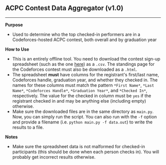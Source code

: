 ## ACPC Contest Data Aggregator (v1.0)
---
**Purpose**
* Used to determine who the top checked-in performers are in a Codeforces-hosted ACPC contest, both overall and by graduation year

**How to Use**
* This is an entirely offline tool. You need to download the contest sign-up spreadsheet (such as the one [here](https://docs.google.com/spreadsheets/d/1E2b4oHgNdRWvbVOO_NktqjgtFB4GkUklwyrLIMSJCXw/edit#gid=433302416)) as a `.csv`. The standings page for the Codeforces contest must also be downloaded as a `.html`.
* The spreadsheet **must** have columns for the registrant's first/last name, Codeforces handle, graduation year, and whether they checked in. The names for these columns must match the pattern `*First Name*`, `*Last Name*`, `*Codeforces Handle*`, `*Graduation Year*`, and `*Checked In*`, respectively. The value for the checked in column must be `yes` if the registrant checked in and may be anything else (including empty) otherwise.
* Make sure the downloaded files are in the same directory as `main.py`. Now, you can simply run the script. You can also run with the `-f` option and provide a filename (i.e. `python main.py -f data.out`) to write the results to a file.

**Notes**
* Make sure the spreadsheet data is not malformed for checked-in participants (this should be done when each person checks in). You will probably get incorrect results otherwise.